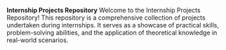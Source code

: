 **Internship Projects Repository**
Welcome to the Internship Projects Repository! This repository is a comprehensive collection of projects undertaken during internships. 
It serves as a showcase of practical skills, problem-solving abilities, and the application of theoretical knowledge in real-world scenarios.
